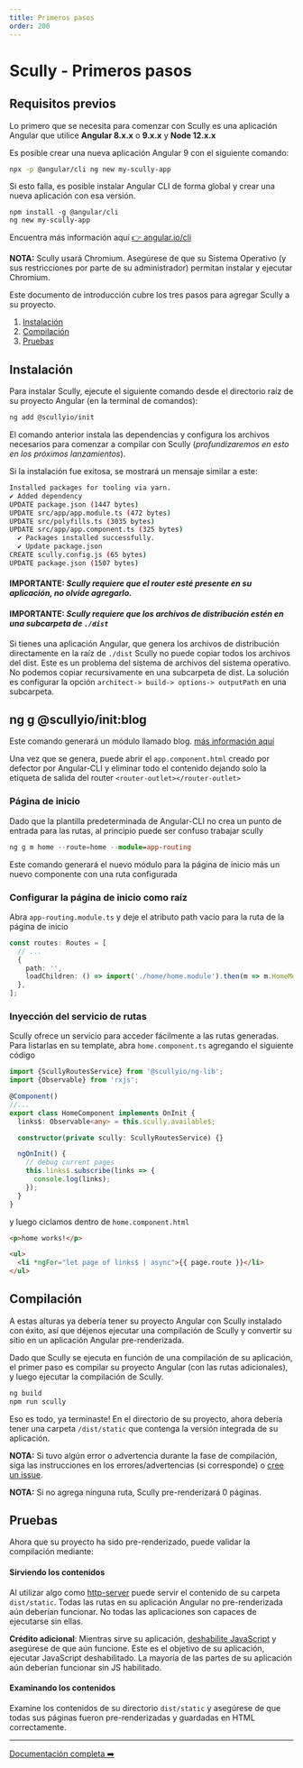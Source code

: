 ```yaml
---
title: Primeros pasos
order: 200
---
```


# Scully - Primeros pasos

## Requisitos previos

Lo primero que se necesita para comenzar con Scully es una aplicación Angular que utilice **Angular 8.x.x** o **9.x.x** y **Node 12.x.x**

Es posible crear una nueva aplicación Angular 9 con el siguiente comando:

```bash
npx -p @angular/cli ng new my-scully-app
```

Si esto falla, es posible instalar Angular CLI de forma global y crear una nueva aplicación con esa versión.

```
npm install -g @angular/cli
ng new my-scully-app
```

Encuentra más información aquí [👉 angular.io/cli](https://angular.io/cli)

**NOTA:** Scully usará Chromium. Asegúrese de que su Sistema Operativo (y sus restricciones por parte de su administrador) permitan instalar y ejecutar Chromium.

Este documento de introducción cubre los tres pasos para agregar Scully a su proyecto.

1. [Instalación](#instalación)
2. [Compilación](#compilación)
3. [Pruebas](#pruebas)

## Instalación

Para instalar Scully, ejecute el siguiente comando desde el directorio raíz de su proyecto Angular (en la terminal de comandos):

```bash
ng add @scullyio/init
```

El comando anterior instala las dependencias y configura los archivos necesarios para comenzar a compilar con Scully (_profundizaremos en esto en los próximos lanzamientos_).

Si la instalación fue exitosa, se mostrará un mensaje similar a este:

```bash
Installed packages for tooling via yarn.
✔ Added dependency
UPDATE package.json (1447 bytes)
UPDATE src/app/app.module.ts (472 bytes)
UPDATE src/polyfills.ts (3035 bytes)
UPDATE src/app/app.component.ts (325 bytes)
  ✔ Packages installed successfully.
  ✔ Update package.json
CREATE scully.config.js (65 bytes)
UPDATE package.json (1507 bytes)
```

#### IMPORTANTE: _Scully requiere que el router esté presente en su aplicación, no olvide agregarlo._

#### IMPORTANTE: _Scully requiere que los archivos de distribución estén en una subcarpeta de `./dist`_

Si tienes una aplicación Angular, que genera los archivos de distribución directamente en la raíz de `./dist` Scully no puede copiar todos los archivos del dist. Este es un problema del sistema de archivos del sistema operativo. No podemos copiar recursivamente en una subcarpeta de dist. La solución es configurar la opción `architect-> build-> options-> outputPath` en una subcarpeta.

## ng g @scullyio/init:blog

Este comando generará un módulo llamado blog. [más información aquí](https://github.com/scullyio/scully/blob/master/docs/blog.md)

Una vez que se genera, puede abrir el `app.component.html` creado por defector por Angular-CLI y eliminar todo el contenido dejando solo la etiqueta de salida del router `<router-outlet></router-outlet>`

### Página de inicio

Dado que la plantilla predeterminada de Angular-CLI no crea un punto de entrada para las rutas, al principio puede ser confuso trabajar scully

```ts
ng g m home --route=home --module=app-routing
```

Este comando generará el nuevo módulo para la página de inicio más un nuevo componente con una ruta configurada

### Configurar la página de inicio como raíz

Abra `app-routing.module.ts` y deje el atributo path vacío para la ruta de la página de inicio

```ts
const routes: Routes = [
  // ...
  {
    path: '',
    loadChildren: () => import('./home/home.module').then(m => m.HomeModule),
  },
];
```

### Inyección del servicio de rutas

Scully ofrece un servicio para acceder fácilmente a las rutas generadas. Para listarlas en su template, abra `home.component.ts` agregando el siguiente código

```ts
import {ScullyRoutesService} from '@scullyio/ng-lib';
import {Observable} from 'rxjs';

@Component()
//...
export class HomeComponent implements OnInit {
  links$: Observable<any> = this.scully.available$;

  constructor(private scully: ScullyRoutesService) {}

  ngOnInit() {
    // debug current pages
    this.links$.subscribe(links => {
      console.log(links);
    });
  }
}
```

y luego ciclamos dentro de `home.component.html`

```html
<p>home works!</p>

<ul>
  <li *ngFor="let page of links$ | async">{{ page.route }}</li>
</ul>
```

## Compilación

A estas alturas ya debería tener su proyecto Angular con Scully instalado con éxito, así que déjenos ejecutar una compilación de Scully y convertir su sitio en un aplicación Angular pre-renderizada.

Dado que Scully se ejecuta en función de una compilación de su aplicación, el primer paso es compilar su proyecto Angular (con las rutas adicionales), y luego ejecutar la compilación de Scully.

```bash
ng build
npm run scully
```

Eso es todo, ya terminaste! En el directorio de su proyecto, ahora debería tener una carpeta `/dist/static` que contenga la versión integrada de su aplicación.

**NOTA:** Si tuvo algún error o advertencia durante la fase de compilación, siga las instrucciones en los errores/advertencias
(si corresponde) o [cree un issue](https://github.com/scullyio/scully/issues/new/choose).

**NOTA:** Si no agrega ninguna ruta, Scully pre-renderizará 0 páginas.

## Pruebas

Ahora que su proyecto ha sido pre-renderizado, puede validar la compilación mediante:

#### Sirviendo los contenidos

Al utilizar algo como [http-server](https://www.npmjs.com/package/http-server) puede servir el contenido de su carpeta `dist/static`. Todas las rutas en su aplicación Angular no pre-renderizada aún deberían funcionar. No todas las aplicaciones son capaces de ejecutarse sin ellas.

**Crédito adicional**: Mientras sirve su aplicación, [deshabilite JavaScript](https://developers.google.com/web/tools/chrome-devtools/javascript/disable) y asegúrese de que aún funcione. Este es el objetivo de su aplicación, ejecutar JavaScript deshabilitado. La mayoría de las partes de su aplicación aún deberían funcionar sin JS habilitado.

#### Examinando los contenidos

Examine los contenidos de su directorio `dist/static` y asegúrese de que todas sus páginas fueron pre-renderizadas y guardadas en HTML correctamente.

---

[Documentación completa ➡️](scully.md)
